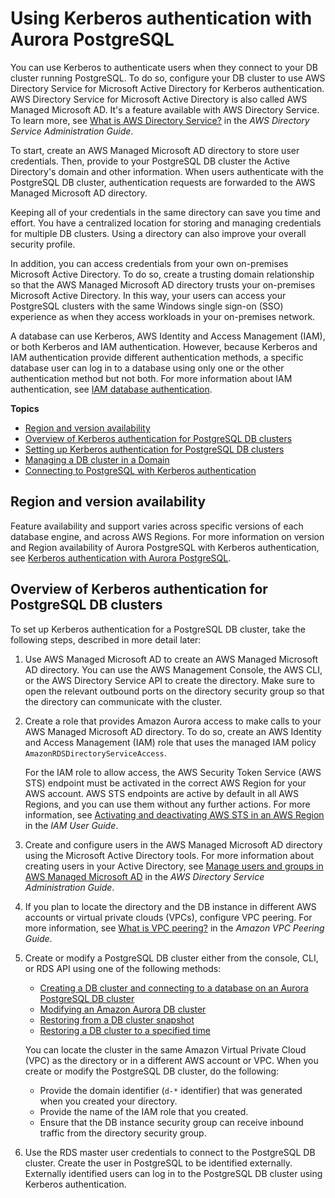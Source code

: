 # Using Kerberos authentication with Aurora PostgreSQL<a name="postgresql-kerberos"></a>

You can use Kerberos to authenticate users when they connect to your DB cluster running PostgreSQL\. To do so, configure your DB cluster to use AWS Directory Service for Microsoft Active Directory for Kerberos authentication\. AWS Directory Service for Microsoft Active Directory is also called AWS Managed Microsoft AD\. It's a feature available with AWS Directory Service\. To learn more, see [What is AWS Directory Service?](https://docs.aws.amazon.com/directoryservice/latest/admin-guide/what_is.html) in the *AWS Directory Service Administration Guide*\.

To start, create an AWS Managed Microsoft AD directory to store user credentials\. Then, provide to your PostgreSQL DB cluster the Active Directory's domain and other information\. When users authenticate with the PostgreSQL DB cluster, authentication requests are forwarded to the AWS Managed Microsoft AD directory\. 

Keeping all of your credentials in the same directory can save you time and effort\. You have a centralized location for storing and managing credentials for multiple DB clusters\. Using a directory can also improve your overall security profile\.

In addition, you can access credentials from your own on\-premises Microsoft Active Directory\. To do so, create a trusting domain relationship so that the AWS Managed Microsoft AD directory trusts your on\-premises Microsoft Active Directory\. In this way, your users can access your PostgreSQL clusters with the same Windows single sign\-on \(SSO\) experience as when they access workloads in your on\-premises network\.

A database can use Kerberos, AWS Identity and Access Management \(IAM\), or both Kerberos and IAM authentication\. However, because Kerberos and IAM authentication provide different authentication methods, a specific database user can log in to a database using only one or the other authentication method but not both\. For more information about IAM authentication, see [IAM database authentication](UsingWithRDS.IAMDBAuth.md)\. 

**Topics**
+ [Region and version availability](#postgresql-kerberos.RegionVersionAvailability)
+ [Overview of Kerberos authentication for PostgreSQL DB clusters](#postgresql-kerberos-overview)
+ [Setting up Kerberos authentication for PostgreSQL DB clusters](postgresql-kerberos-setting-up.md)
+ [Managing a DB cluster in a Domain](postgresql-kerberos-managing.md)
+ [Connecting to PostgreSQL with Kerberos authentication](postgresql-kerberos-connecting.md)

## Region and version availability<a name="postgresql-kerberos.RegionVersionAvailability"></a>

Feature availability and support varies across specific versions of each database engine, and across AWS Regions\. For more information on version and Region availability of Aurora PostgreSQL with Kerberos authentication, see [Kerberos authentication with Aurora PostgreSQL](Concepts.Aurora_Fea_Regions_DB-eng.Feature.KerberosAuthentication.md#Concepts.Aurora_Fea_Regions_DB-eng.Feature.KerberosAuthentication.apg)\.

## Overview of Kerberos authentication for PostgreSQL DB clusters<a name="postgresql-kerberos-overview"></a>

To set up Kerberos authentication for a PostgreSQL DB cluster, take the following steps, described in more detail later:

1. Use AWS Managed Microsoft AD to create an AWS Managed Microsoft AD directory\. You can use the AWS Management Console, the AWS CLI, or the AWS Directory Service API to create the directory\. Make sure to open the relevant outbound ports on the directory security group so that the directory can communicate with the cluster\.

1. Create a role that provides Amazon Aurora access to make calls to your AWS Managed Microsoft AD directory\. To do so, create an AWS Identity and Access Management \(IAM\) role that uses the managed IAM policy `AmazonRDSDirectoryServiceAccess`\. 

   For the IAM role to allow access, the AWS Security Token Service \(AWS STS\) endpoint must be activated in the correct AWS Region for your AWS account\. AWS STS endpoints are active by default in all AWS Regions, and you can use them without any further actions\. For more information, see [Activating and deactivating AWS STS in an AWS Region](https://docs.aws.amazon.com/IAM/latest/UserGuide/id_credentials_temp_enable-regions.html#sts-regions-activate-deactivate) in the *IAM User Guide*\.

1. Create and configure users in the AWS Managed Microsoft AD directory using the Microsoft Active Directory tools\. For more information about creating users in your Active Directory, see [Manage users and groups in AWS Managed Microsoft AD](https://docs.aws.amazon.com/directoryservice/latest/admin-guide/ms_ad_manage_users_groups.html) in the *AWS Directory Service Administration Guide*\.

1. If you plan to locate the directory and the DB instance in different AWS accounts or virtual private clouds \(VPCs\), configure VPC peering\. For more information, see [What is VPC peering?](https://docs.aws.amazon.com/vpc/latest/peering/Welcome.html) in the *Amazon VPC Peering Guide*\.

1. Create or modify a PostgreSQL DB cluster either from the console, CLI, or RDS API using one of the following methods:
   + [Creating a DB cluster and connecting to a database on an Aurora PostgreSQL DB cluster](CHAP_GettingStartedAurora.CreatingConnecting.AuroraPostgreSQL.md) 
   + [Modifying an Amazon Aurora DB cluster](Aurora.Modifying.md)
   + [Restoring from a DB cluster snapshot](aurora-restore-snapshot.md)
   + [Restoring a DB cluster to a specified time](aurora-pitr.md)

   You can locate the cluster in the same Amazon Virtual Private Cloud \(VPC\) as the directory or in a different AWS account or VPC\. When you create or modify the PostgreSQL DB cluster, do the following:
   + Provide the domain identifier \(`d-*` identifier\) that was generated when you created your directory\.
   + Provide the name of the IAM role that you created\.
   + Ensure that the DB instance security group can receive inbound traffic from the directory security group\.

1. Use the RDS master user credentials to connect to the PostgreSQL DB cluster\. Create the user in PostgreSQL to be identified externally\. Externally identified users can log in to the PostgreSQL DB cluster using Kerberos authentication\.